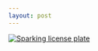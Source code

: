 ```yaml
---
layout: post
---
```


[![Sparking license plate](https://github.com/melvinchng/sparking/raw/master/public/images/license.PNG)](https://github.com/melvinchng/sparking)
